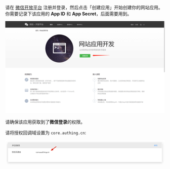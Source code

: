 <IntegrationDetailCard title="在微信开放平台创建一个网站应用">


请在 [微信开放平台](https://open.weixin.qq.com/cgi-bin/frame?t=home/web_tmpl&lang=zh_CN) 注册并登录，然后点击「创建应用」开始创建你的网站应用。
你需要记录下该应用的 **App ID** 和 **App Secret**，后面需要用到。

![](./images/WeChat-create-app.png)

请确保该应用获取到了**微信登录**的权限。

请将授权回调域设置为 `core.authing.cn`:

![](./images/1.png)


</IntegrationDetailCard>